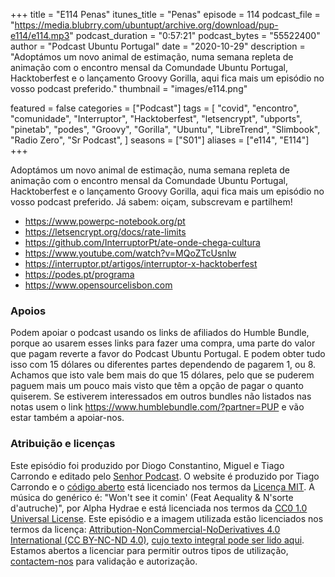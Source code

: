 +++
title = "E114 Penas"
itunes_title = "Penas"
episode = 114
podcast_file = "https://media.blubrry.com/ubuntupt/archive.org/download/pup-e114/e114.mp3"
podcast_duration = "0:57:21"
podcast_bytes = "55522400"
author = "Podcast Ubuntu Portugal"
date = "2020-10-29"
description = "Adoptámos um novo animal de estimação, numa semana repleta de animação com o encontro mensal da Comundade Ubuntu Portugal, Hacktoberfest e o lançamento Groovy Gorilla, aqui fica mais um episódio no vosso podcast preferido."
thumbnail = "images/e114.png"

featured = false
categories = ["Podcast"]
tags = [
  "covid",
  "encontro",
  "comunidade",
  "Interruptor",
  "Hacktoberfest",
  "letsencrypt",
  "ubports",
  "pinetab",
  "podes",
  "Groovy",
  "Gorilla",
  "Ubuntu",
  "LibreTrend",
  "Slimbook",
  "Radio Zero",
  "Sr Podcast",
]
seasons = ["S01"]
aliases = ["e114", "E114"]
+++

Adoptámos um novo animal de estimação, numa semana repleta de animação com o encontro mensal da Comundade Ubuntu Portugal, Hacktoberfest e o lançamento Groovy Gorilla, aqui fica mais um episódio no vosso podcast preferido.
Já sabem: oiçam, subscrevam e partilhem!

* https://www.powerpc-notebook.org/pt
* https://letsencrypt.org/docs/rate-limits
* https://github.com/InterruptorPt/ate-onde-chega-cultura
* https://www.youtube.com/watch?v=MQoZTcUsnlw
* https://interruptor.pt/artigos/interruptor-x-hacktoberfest
* https://podes.pt/programa
* https://www.opensourcelisbon.com



### Apoios
Podem apoiar o podcast usando os links de afiliados do Humble Bundle, porque ao usarem esses links para fazer uma compra, uma parte do valor que pagam reverte a favor do Podcast Ubuntu Portugal.
E podem obter tudo isso com 15 dólares ou diferentes partes dependendo de pagarem 1, ou 8.
Achamos que isto vale bem mais do que 15 dólares, pelo que se puderem paguem mais um pouco mais visto que têm a opção de pagar o quanto quiserem.
Se estiverem interessados em outros bundles não listados nas notas usem o link https://www.humblebundle.com/?partner=PUP e vão estar também a apoiar-nos.

### Atribuição e licenças
Este episódio foi produzido por Diogo Constantino, Miguel e Tiago Carrondo e editado pelo [Senhor Podcast](https://senhorpodcast.pt/).
O website é produzido por Tiago Carrondo e o [código aberto](https://gitlab.com/podcastubuntuportugal/website) está licenciado nos termos da [Licença MIT](https://gitlab.com/podcastubuntuportugal/website/main/LICENSE).
A música do genérico é: "Won't see it comin' (Feat Aequality & N'sorte d'autruche)", por Alpha Hydrae e está licenciada nos termos da [CC0 1.0 Universal License](https://creativecommons.org/publicdomain/zero/1.0/).
Este episódio e a imagem utilizada estão licenciados nos termos da licença: [Attribution-NonCommercial-NoDerivatives 4.0 International (CC BY-NC-ND 4.0)](https://creativecommons.org/licenses/by-nc-nd/4.0/), [cujo texto integral pode ser lido aqui](https://creativecommons.org/licenses/by-nc-nd/4.0/legalcode). Estamos abertos a licenciar para permitir outros tipos de utilização, [contactem-nos](https://podcastubuntuportugal.org/contactos) para validação e autorização.

